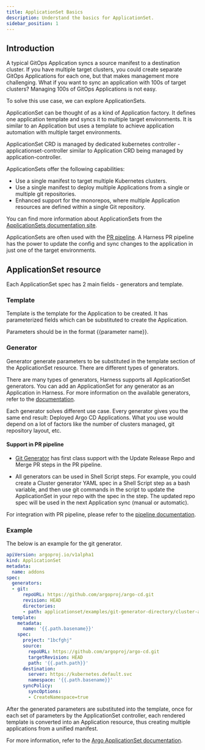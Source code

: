 ```yaml
---
title: ApplicationSet Basics
description: Understand the basics for ApplicationSet.
sidebar_position: 1
---
```

## Introduction
A typical GitOps Application syncs a source manifest to a destination cluster. If you have multiple target clusters, you could create separate GitOps Applications for each one, but that makes management more challenging. What if you want to sync an application with 100s of target clusters? Managing 100s of GitOps Applications is not easy.

To solve this use case, we can explore ApplicationSets.

ApplicationSet can be thought of as a kind of Application factory. It defines one application template and syncs it to multiple target environments. It is similar to an Application but uses a template to achieve application automation with multiple target environments.

ApplicationSet CRD is managed by dedicated kubernetes controller - applicationset-controller similar to Application CRD being managed by application-controller.

ApplicationSets offer the following capabilities:

* Use a single manifest to target multiple Kubernetes clusters.
* Use a single manifest to deploy multiple Applications from a single or multiple git repositories.
* Enhanced support for the monorepos, where multiple Application resources are defined within a single Git repository.

You can find more information about ApplicationSets from the [ApplicationSets documentation site](https://argocd-applicationset.readthedocs.io/en/stable/).

ApplicationSets are often used with the [PR pipeline](https://developer.harness.io/docs/continuous-delivery/gitops/pr-pipelines/). A Harness PR pipeline has the power to update the config and sync changes to the application in just one of the target environments.


## ApplicationSet resource
Each ApplicationSet spec has 2 main fields - generators and template.

### Template
Template is the template for the Application to be created. It has parameterized fields which can be substituted to create the Application.

Parameters should be in the format {{parameter name}}.

### Generator
Generator generate parameters to be substituted in the template section of the ApplicationSet resource. There are different types of generators.

There are many types of generators, Harness supports all ApplicationSet generators. You can add an ApplicationSet for any generator as an Application in Harness. For more information on the available generators, refer to the [documentation](https://argocd-applicationset.readthedocs.io/en/stable/Generators/).

Each generator solves different use case. Every generator gives you the same end result: Deployed Argo CD Applications. What you use would depend on a lot of factors like the number of clusters managed, git repository layout, etc.

#### Support in PR pipeline
* [Git Generator](https://argocd-applicationset.readthedocs.io/en/stable/Generators-Git/) has first class support with the Update Release Repo and Merge PR steps in the PR pipeline.

* All generators can be used in Shell Script steps. For example, you could create a Cluster generator YAML spec in a Shell Script step as a bash variable, and then use git commands in the script to update the ApplicationSet in your repo with the spec in the step. The updated repo spec will be used in the next Application sync (manual or automatic).

For integration with PR pipeline, please refer to the [pipeline documentation](https://developer.harness.io/docs/continuous-delivery/gitops/pr-pipelines/#review-execution-steps).

### Example

The below is an example for the git generator.
```yaml
apiVersion: argoproj.io/v1alpha1
kind: ApplicationSet
metadata:
  name: addons
spec:
  generators:
  - git:
      repoURL: https://github.com/argoproj/argo-cd.git
      revision: HEAD
      directories:
      - path: applicationset/examples/git-generator-directory/cluster-addons/*
  template:
    metadata:
      name: '{{.path.basename}}'
    spec:
      project: "1bcfghj"
      source:
        repoURL: https://github.com/argoproj/argo-cd.git
        targetRevision: HEAD
        path: '{{.path.path}}'
      destination:
        server: https://kubernetes.default.svc
        namespace: '{{.path.basename}}'
      syncPolicy:
        syncOptions:
        - CreateNamespace=true
```

After the generated parameters are substituted into the template, once for each set of parameters by the ApplicationSet controller, each rendered template is converted into an Application resource, thus creating multiple applications from a unified manifest.

For more information, refer to the [Argo ApplicationSet documentation](https://argo-cd.readthedocs.io/en/stable/operator-manual/applicationset/).